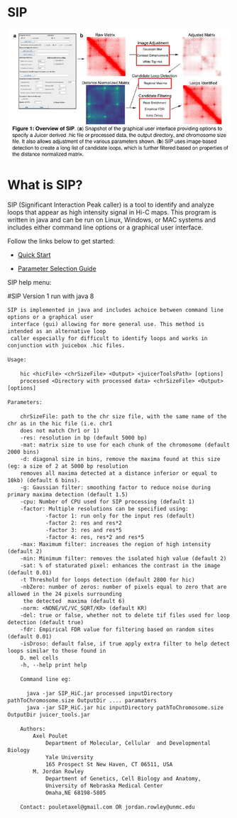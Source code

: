 # SIP

<img src="https://github.com/PouletAxel/SIPImage/blob/master/guiSIP.jpeg" width="800">

# What is SIP?

SIP (Significant Interaction Peak caller) is a tool to identify and analyze loops that appear as high intensity
signal in Hi-C maps. This program is written in java and can be run on Linux, Windows, or MAC systems and
includes either command line options or a graphical user interface.

Follow the links below to get started:
* [Quick Start](https://github.com/PouletAxel/SIP/wiki/SIP-Quick-Start)

* [Parameter Selection Guide](https://github.com/PouletAxel/SIP/wiki/Explanations-of-Parameters)

SIP help menu:

#SIP Version 1 run with java 8

	SIP is implemented in java and includes achoice between command line options or	a graphical user
	 interface (gui) allowing for more general use. This method is intended as an alternative loop 
	 caller especially for difficult to identify loops and works in conjunction with juicebox .hic files.

	Usage:
	
        hic <hicFile> <chrSizeFile> <Output> <juicerToolsPath> [options]
        processed <Directory with processed data> <chrSizeFile> <Output> [options]

	Parameters:
    
        chrSizeFile: path to the chr size file, with the same name of the chr as in the hic file (i.e. chr1 
        does not match Chr1 or 1)
        -res: resolution in bp (default 5000 bp)
        -mat: matrix size to use for each chunk of the chromosome (default 2000 bins)
        -d: diagonal size in bins, remove the maxima found at this size (eg: a size of 2 at 5000 bp resolution 
        removes all maxima detected at a distance inferior or equal to 10kb) (default 6 bins).
        -g: Gaussian filter: smoothing factor to reduce noise during primary maxima detection (default 1.5)
        -cpu: Number of CPU used for SIP processing (default 1)
        -factor: Multiple resolutions can be specified using:          
        		-factor 1: run only for the input res (default)
                -factor 2: res and res*2
                -factor 3: res and res*5
                -factor 4: res, res*2 and res*5
        -max: Maximum filter: increases the region of high intensity (default 2)
        -min: Minimum filter: removes the isolated high value (default 2)
        -sat: % of staturated pixel: enhances the contrast in the image (default 0.01)
        -t Threshold for loops detection (default 2800 for hic)
        -nbZero: number of zeros: number of pixels equal to zero that are allowed in the 24 pixels surrounding
         the detected  maxima (default 6)
        -norm: <NONE/VC/VC_SQRT/KR> (default KR)
        -del: true or false, whether not to delete tif files used for loop detection (default true)
        -fdr: Empirical FDR value for filtering based on random sites (default 0.01)
        -isDroso: default false, if true apply extra filter to help detect loops similar to those found in 
        D. mel cells
        -h, --help print help

		Command line eg:

		  java -jar SIP_HiC.jar processed inputDirectory pathToChromosome.size OutputDir .... paramaters
		  java -jar SIP_HiC.jar hic inputDirectory pathToChromosome.size OutputDir juicer_tools.jar
			
		Authors:
			Axel Poulet
				Department of Molecular, Cellular  and Developmental Biology
				Yale University
				165 Prospect St New Haven, CT 06511, USA
			M. Jordan Rowley
				Department of Genetics, Cell Biology and Anatomy, 
				University of Nebraska Medical Center 
				Omaha,NE 68198-5805
				
		Contact: pouletaxel@gmail.com OR jordan.rowley@unmc.edu
